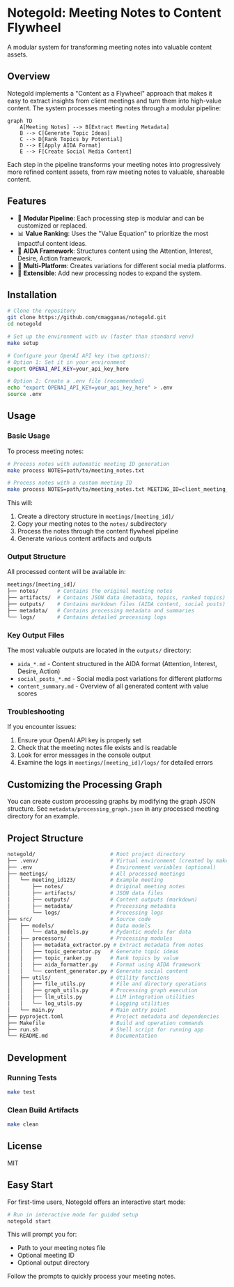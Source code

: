 # Notegold: Meeting Notes to Content Flywheel

A modular system for transforming meeting notes into valuable content assets.

## Overview

Notegold implements a "Content as a Flywheel" approach that makes it easy to extract insights from client meetings and turn them into high-value content. The system processes meeting notes through a modular pipeline:

```mermaid
graph TD
    A[Meeting Notes] --> B[Extract Meeting Metadata]
    B --> C[Generate Topic Ideas]
    C --> D[Rank Topics by Potential]
    D --> E[Apply AIDA Format]
    E --> F[Create Social Media Content]
```

Each step in the pipeline transforms your meeting notes into progressively more refined content assets, from raw meeting notes to valuable, shareable content.

## Features

- 🔄 **Modular Pipeline**: Each processing step is modular and can be customized or replaced.
- 📊 **Value Ranking**: Uses the "Value Equation" to prioritize the most impactful content ideas.
- 🎯 **AIDA Framework**: Structures content using the Attention, Interest, Desire, Action framework.
- 📱 **Multi-Platform**: Creates variations for different social media platforms.
- 📝 **Extensible**: Add new processing nodes to expand the system.

## Installation

```bash
# Clone the repository
git clone https://github.com/cmagganas/notegold.git
cd notegold

# Set up the environment with uv (faster than standard venv)
make setup

# Configure your OpenAI API key (two options):
# Option 1: Set it in your environment
export OPENAI_API_KEY=your_api_key_here

# Option 2: Create a .env file (recommended)
echo "export OPENAI_API_KEY=your_api_key_here" > .env
source .env
```

## Usage

### Basic Usage

To process meeting notes:

```bash
# Process notes with automatic meeting ID generation
make process NOTES=path/to/meeting_notes.txt

# Process notes with a custom meeting ID
make process NOTES=path/to/meeting_notes.txt MEETING_ID=client_meeting_20250417
```

This will:

1. Create a directory structure in `meetings/[meeting_id]/`
2. Copy your meeting notes to the `notes/` subdirectory
3. Process the notes through the content flywheel pipeline
4. Generate various content artifacts and outputs

### Output Structure

All processed content will be available in:

```bash
meetings/[meeting_id]/
├── notes/      # Contains the original meeting notes
├── artifacts/  # Contains JSON data (metadata, topics, ranked topics)
├── outputs/    # Contains markdown files (AIDA content, social posts)
├── metadata/   # Contains processing metadata and summaries
└── logs/       # Contains detailed processing logs
```

### Key Output Files

The most valuable outputs are located in the `outputs/` directory:

- `aida_*.md` - Content structured in the AIDA format (Attention, Interest, Desire, Action)
- `social_posts_*.md` - Social media post variations for different platforms
- `content_summary.md` - Overview of all generated content with value scores

### Troubleshooting

If you encounter issues:

1. Ensure your OpenAI API key is properly set
2. Check that the meeting notes file exists and is readable
3. Look for error messages in the console output
4. Examine the logs in `meetings/[meeting_id]/logs/` for detailed errors

## Customizing the Processing Graph

You can create custom processing graphs by modifying the graph JSON structure. See `metadata/processing_graph.json` in any processed meeting directory for an example.

## Project Structure

```bash
notegold/                        # Root project directory
├── .venv/                       # Virtual environment (created by make setup)
├── .env                         # Environment variables (optional)
├── meetings/                    # All processed meetings
│   └── meeting_id123/           # Example meeting
│       ├── notes/               # Original meeting notes
│       ├── artifacts/           # JSON data files
│       ├── outputs/             # Content outputs (markdown)
│       ├── metadata/            # Processing metadata
│       └── logs/                # Processing logs
├── src/                         # Source code
│   ├── models/                  # Data models
│   │   └── data_models.py       # Pydantic models for data
│   ├── processors/              # Processing modules
│   │   ├── metadata_extractor.py # Extract metadata from notes
│   │   ├── topic_generator.py   # Generate topic ideas
│   │   ├── topic_ranker.py      # Rank topics by value
│   │   ├── aida_formatter.py    # Format using AIDA framework
│   │   └── content_generator.py # Generate social content
│   ├── utils/                   # Utility functions
│   │   ├── file_utils.py        # File and directory operations
│   │   ├── graph_utils.py       # Processing graph execution
│   │   ├── llm_utils.py         # LLM integration utilities
│   │   └── log_utils.py         # Logging utilities
│   └── main.py                  # Main entry point
├── pyproject.toml               # Project metadata and dependencies
├── Makefile                     # Build and operation commands
├── run.sh                       # Shell script for running app
└── README.md                    # Documentation
```

## Development

### Running Tests

```bash
make test
```

### Clean Build Artifacts

```bash
make clean
```

## License

MIT

## Easy Start

For first-time users, Notegold offers an interactive start mode:

```bash
# Run in interactive mode for guided setup
notegold start
```

This will prompt you for:

- Path to your meeting notes file
- Optional meeting ID
- Optional output directory

Follow the prompts to quickly process your meeting notes.
